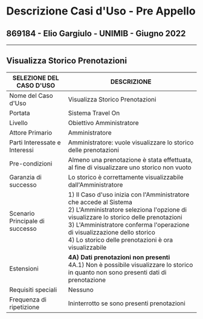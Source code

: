 # Descrizione Casi d'Uso - Pre Appello
## 869184 - Elio Gargiulo - UNIMIB -  Giugno 2022
<hr>

## Visualizza Storico Prenotazioni
| SELEZIONE DEL CASO D'USO | DESCRIZIONE |
| --- | --- |
| Nome del Caso d'Uso | Visualizza Storico Prenotazioni |
| Portata | Sistema Travel On |
| Livello | Obiettivo Amministratore |
| Attore Primario | Amministratore |
| Parti Interessate e Interessi | Amministratore: vuole visualizzare lo storico delle prenotazioni |
| Pre-condizioni | Almeno una prenotazione è stata effettuata, al fine di visualizzare uno storico non vuoto |
| Garanzia di successo | Lo storico è correttamente visualizzabile dall'Amministratore |
| Scenario Principale di successo | 1) Il Caso d'uso inizia con l'Amministratore che accede al Sistema <br> 2) L'Amministratore seleziona l'opzione di visualizzare lo storico delle prenotazioni <br> 3) L'Amministratore conferma l'operazione di visualizzazione dello storico  <br> 4) Lo storico delle prenotazioni è ora visualizzabile |
| Estensioni | __4A) Dati prenotazioni non presenti__ <br> 4A.1) Non è possibile visualizzare lo storico in quanto non sono presenti dati di prenotazione | 
| Requisiti speciali | Nessuno |
| Frequenza di ripetizione | Ininterrotto se sono presenti prenotazioni |
